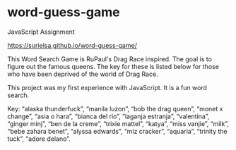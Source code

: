 # word-guess-game
JavaScript Assignment

https://surielsa.github.io/word-guess-game/

This Word Search Game is RuPaul's Drag Race inspired. The goal is to figure out the famous queens. The key for these is listed below for those who have been deprived of the world of Drag Race.

This project was my first experience with JavaScript. It is a fun word search.

Key: “alaska thunderfuck”, “manila luzon”, “bob the drag queen”, “monet x change”, “asia o hara”, “bianca del rio”, “laganja estranja”, “valentina”, “ginger minj”, “ben de la creme”, “trixie mattel”, “katya”, “miss vanjie”, “milk”, “bebe zahara benet”, “alyssa edwards”, “miz cracker”, “aquaria”, “trinity the tuck”, “adore delano”.

